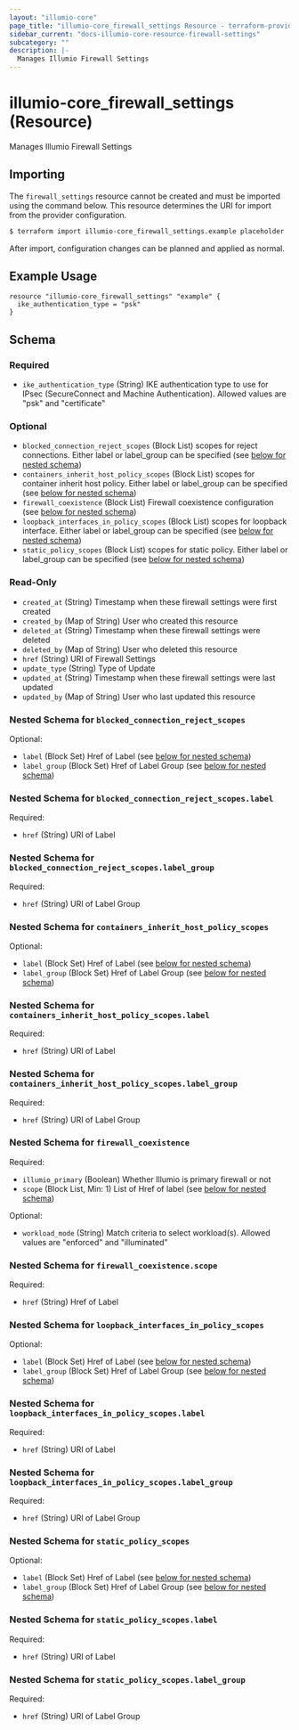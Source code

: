 ```yaml
---
layout: "illumio-core"
page_title: "illumio-core_firewall_settings Resource - terraform-provider-illumio-core"
sidebar_current: "docs-illumio-core-resource-firewall-settings"
subcategory: ""
description: |-
  Manages Illumio Firewall Settings
---
```


# illumio-core_firewall_settings (Resource)

Manages Illumio Firewall Settings

## Importing  

The `firewall_settings` resource cannot be created and must be imported using the command below. This resource determines the URI for import from the provider configuration.  

```sh
$ terraform import illumio-core_firewall_settings.example placeholder
```

After import, configuration changes can be planned and applied as normal.  

Example Usage
------------

```hcl
resource "illumio-core_firewall_settings" "example" {
  ike_authentication_type = "psk"
}
```

## Schema

### Required

- `ike_authentication_type` (String) IKE authentication type to use for IPsec (SecureConnect and Machine Authentication). Allowed values are "psk" and "certificate"

### Optional

- `blocked_connection_reject_scopes` (Block List) scopes for reject connections. Either label or label_group can be specified (see [below for nested schema](#nestedblock--blocked_connection_reject_scopes))
- `containers_inherit_host_policy_scopes` (Block List) scopes for container inherit host policy. Either label or label_group can be specified (see [below for nested schema](#nestedblock--containers_inherit_host_policy_scopes))
- `firewall_coexistence` (Block List) Firewall coexistence configuration (see [below for nested schema](#nestedblock--firewall_coexistence))
- `loopback_interfaces_in_policy_scopes` (Block List) scopes for loopback interface. Either label or label_group can be specified (see [below for nested schema](#nestedblock--loopback_interfaces_in_policy_scopes))
- `static_policy_scopes` (Block List) scopes for static policy. Either label or label_group can be specified (see [below for nested schema](#nestedblock--static_policy_scopes))

### Read-Only

- `created_at` (String) Timestamp when these firewall settings were first created
- `created_by` (Map of String) User who created this resource
- `deleted_at` (String) Timestamp when these firewall settings were deleted
- `deleted_by` (Map of String) User who deleted this resource
- `href` (String) URI of Firewall Settings
- `update_type` (String) Type of Update
- `updated_at` (String) Timestamp when these firewall settings were last updated
- `updated_by` (Map of String) User who last updated this resource

<a id="nestedblock--blocked_connection_reject_scopes"></a>
### Nested Schema for `blocked_connection_reject_scopes`

Optional:

- `label` (Block Set) Href of Label (see [below for nested schema](#nestedblock--blocked_connection_reject_scopes--label))
- `label_group` (Block Set) Href of Label Group (see [below for nested schema](#nestedblock--blocked_connection_reject_scopes--label_group))

<a id="nestedblock--blocked_connection_reject_scopes--label"></a>
### Nested Schema for `blocked_connection_reject_scopes.label`

Required:

- `href` (String) URI of Label

<a id="nestedblock--blocked_connection_reject_scopes--label_group"></a>
### Nested Schema for `blocked_connection_reject_scopes.label_group`

Required:

- `href` (String) URI of Label Group

<a id="nestedblock--containers_inherit_host_policy_scopes"></a>
### Nested Schema for `containers_inherit_host_policy_scopes`

Optional:

- `label` (Block Set) Href of Label (see [below for nested schema](#nestedblock--containers_inherit_host_policy_scopes--label))
- `label_group` (Block Set) Href of Label Group (see [below for nested schema](#nestedblock--containers_inherit_host_policy_scopes--label_group))

<a id="nestedblock--containers_inherit_host_policy_scopes--label"></a>
### Nested Schema for `containers_inherit_host_policy_scopes.label`

Required:

- `href` (String) URI of Label

<a id="nestedblock--containers_inherit_host_policy_scopes--label_group"></a>
### Nested Schema for `containers_inherit_host_policy_scopes.label_group`

Required:

- `href` (String) URI of Label Group

<a id="nestedblock--firewall_coexistence"></a>
### Nested Schema for `firewall_coexistence`

Required:

- `illumio_primary` (Boolean) Whether Illumio is primary firewall or not
- `scope` (Block List, Min: 1) List of Href of label (see [below for nested schema](#nestedblock--firewall_coexistence--scope))

Optional:

- `workload_mode` (String) Match criteria to select workload(s). Allowed values are "enforced" and "illuminated"

<a id="nestedblock--firewall_coexistence--scope"></a>
### Nested Schema for `firewall_coexistence.scope`

Required:

- `href` (String) Href of Label

<a id="nestedblock--loopback_interfaces_in_policy_scopes"></a>
### Nested Schema for `loopback_interfaces_in_policy_scopes`

Optional:

- `label` (Block Set) Href of Label (see [below for nested schema](#nestedblock--loopback_interfaces_in_policy_scopes--label))
- `label_group` (Block Set) Href of Label Group (see [below for nested schema](#nestedblock--loopback_interfaces_in_policy_scopes--label_group))

<a id="nestedblock--loopback_interfaces_in_policy_scopes--label"></a>
### Nested Schema for `loopback_interfaces_in_policy_scopes.label`

Required:

- `href` (String) URI of Label

<a id="nestedblock--loopback_interfaces_in_policy_scopes--label_group"></a>
### Nested Schema for `loopback_interfaces_in_policy_scopes.label_group`

Required:

- `href` (String) URI of Label Group

<a id="nestedblock--static_policy_scopes"></a>
### Nested Schema for `static_policy_scopes`

Optional:

- `label` (Block Set) Href of Label (see [below for nested schema](#nestedblock--static_policy_scopes--label))
- `label_group` (Block Set) Href of Label Group (see [below for nested schema](#nestedblock--static_policy_scopes--label_group))

<a id="nestedblock--static_policy_scopes--label"></a>
### Nested Schema for `static_policy_scopes.label`

Required:

- `href` (String) URI of Label

<a id="nestedblock--static_policy_scopes--label_group"></a>
### Nested Schema for `static_policy_scopes.label_group`

Required:

- `href` (String) URI of Label Group

